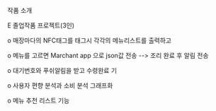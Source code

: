 작품 소개

E 졸업작품 프로젝트(3인)

o 매장마다의 NFC태그를 태그시 각각의 메뉴리스트를 출력하고

o 메뉴를 고르면 Marchant app 으로 json값 전송 --> 조리 완료 후 알림 전송

o 대기번호와 푸쉬알림을 받고 수령완료 기

o 사용자 편향 분석과 소비 분석 그래프화

o 메뉴 추천 리스트 기능  